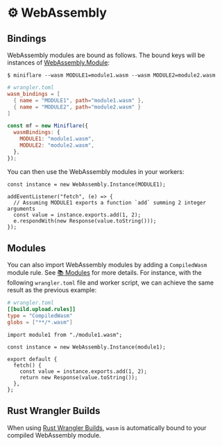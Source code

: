 # ⚙️ WebAssembly

## Bindings

WebAssembly modules are bound as follows. The bound keys will be instances of
[WebAssembly.Module](https://developer.mozilla.org/en-US/docs/Web/JavaScript/Reference/Global_Objects/WebAssembly/Module):

```shell
$ miniflare --wasm MODULE1=module1.wasm --wasm MODULE2=module2.wasm
```

```toml
# wrangler.toml
wasm_bindings = [
  { name = "MODULE1", path="module1.wasm" },
  { name = "MODULE2", path="module2.wasm" }
]
```

```js
const mf = new Miniflare({
  wasmBindings: {
    MODULE1: "module1.wasm",
    MODULE2: "module2.wasm",
  },
});
```

You can then use the WebAssembly modules in your workers:

```js{1,5}
const instance = new WebAssembly.Instance(MODULE1);

addEventListener("fetch", (e) => {
  // Assuming MODULE1 exports a function `add` summing 2 integer arguments
  const value = instance.exports.add(1, 2);
  e.respondWith(new Response(value.toString()));
});
```

## Modules

You can also import WebAssembly modules by adding a `CompiledWasm` module rule.
See [📚 Modules](/modules.html) for more details. For instance, with the
following `wrangler.toml` file and worker script, we can achieve the same result
as the previous example:

```toml
# wrangler.toml
[[build.upload.rules]]
type = "CompiledWasm"
globs = ["**/*.wasm"]
```

```js{1-3,7}
import module1 from "./module1.wasm";

const instance = new WebAssembly.Instance(module1);

export default {
  fetch() {
    const value = instance.exports.add(1, 2);
    return new Response(value.toString());
  },
};
```

## Rust Wrangler Builds

When using [Rust Wrangler Builds](/builds.html#rust), `wasm` is automatically
bound to your compiled WebAssembly module.
